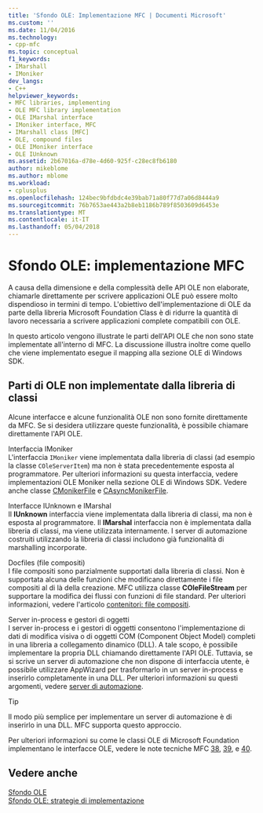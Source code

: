 ```yaml
---
title: 'Sfondo OLE: Implementazione MFC | Documenti Microsoft'
ms.custom: ''
ms.date: 11/04/2016
ms.technology:
- cpp-mfc
ms.topic: conceptual
f1_keywords:
- IMarshall
- IMoniker
dev_langs:
- C++
helpviewer_keywords:
- MFC libraries, implementing
- OLE MFC library implementation
- OLE IMarshal interface
- IMoniker interface, MFC
- IMarshall class [MFC]
- OLE, compound files
- OLE IMoniker interface
- OLE IUnknown
ms.assetid: 2b67016a-d78e-4d60-925f-c28ec8fb6180
author: mikeblome
ms.author: mblome
ms.workload:
- cplusplus
ms.openlocfilehash: 124bec9bfdbdc4e39bab71a80f77d7a06d8444a9
ms.sourcegitcommit: 76b7653ae443a2b8eb1186b789f8503609d6453e
ms.translationtype: MT
ms.contentlocale: it-IT
ms.lasthandoff: 05/04/2018
---
```

# <a name="ole-background-mfc-implementation"></a>Sfondo OLE: implementazione MFC
A causa della dimensione e della complessità delle API OLE non elaborate, chiamarle direttamente per scrivere applicazioni OLE può essere molto dispendioso in termini di tempo. L'obiettivo dell'implementazione di OLE da parte della libreria Microsoft Foundation Class è di ridurre la quantità di lavoro necessaria a scrivere applicazioni complete compatibili con OLE.  
  
 In questo articolo vengono illustrate le parti dell'API OLE che non sono state implementate all'interno di MFC. La discussione illustra inoltre come quello che viene implementato esegue il mapping alla sezione OLE di Windows SDK.  
  
##  <a name="_core_portions_of_ole_not_implemented_by_the_class_library"></a> Parti di OLE non implementate dalla libreria di classi  
 Alcune interfacce e alcune funzionalità OLE non sono fornite direttamente da MFC. Se si desidera utilizzare queste funzionalità, è possibile chiamare direttamente l'API OLE.  
  
 Interfaccia IMoniker  
 L'interfaccia `IMoniker` viene implementata dalla libreria di classi (ad esempio la classe `COleServerItem`) ma non è stata precedentemente esposta al programmatore. Per ulteriori informazioni su questa interfaccia, vedere implementazioni OLE Moniker nella sezione OLE di Windows SDK. Vedere anche classe [CMonikerFile](../mfc/reference/cmonikerfile-class.md) e [CAsyncMonikerFile](../mfc/reference/casyncmonikerfile-class.md).  
  
 Interfacce IUnknown e IMarshal  
 Il **IUnknown** interfaccia viene implementata dalla libreria di classi, ma non è esposta al programmatore. Il **IMarshal** interfaccia non è implementata dalla libreria di classi, ma viene utilizzata internamente. I server di automazione costruiti utilizzando la libreria di classi includono già funzionalità di marshalling incorporate.  
  
 Docfiles (file compositi)  
 I file compositi sono parzialmente supportati dalla libreria di classi. Non è supportata alcuna delle funzioni che modificano direttamente i file compositi al di là della creazione. MFC utilizza classe **COleFileStream** per supportare la modifica dei flussi con funzioni di file standard. Per ulteriori informazioni, vedere l'articolo [contenitori: file compositi](../mfc/containers-compound-files.md).  
  
 Server in-process e gestori di oggetti  
 I server in-process e i gestori di oggetti consentono l'implementazione di dati di modifica visiva o di oggetti COM (Component Object Model) completi in una libreria a collegamento dinamico (DLL). A tale scopo, è possibile implementare la propria DLL chiamando direttamente l'API OLE. Tuttavia, se si scrive un server di automazione che non dispone di interfaccia utente, è possibile utilizzare AppWizard per trasformarlo in un server in-process e inserirlo completamente in una DLL. Per ulteriori informazioni su questi argomenti, vedere [server di automazione](../mfc/automation-servers.md).  
  
> [!TIP]
>  Il modo più semplice per implementare un server di automazione è di inserirlo in una DLL. MFC supporta questo approccio.  
  
 Per ulteriori informazioni su come le classi OLE di Microsoft Foundation implementano le interfacce OLE, vedere le note tecniche MFC [38](../mfc/tn038-mfc-ole-iunknown-implementation.md), [39](../mfc/tn039-mfc-ole-automation-implementation.md), e [40](../mfc/tn040-mfc-ole-in-place-resizing-and-zooming.md).  
  
## <a name="see-also"></a>Vedere anche  
 [Sfondo OLE](../mfc/ole-background.md)   
 [Sfondo OLE: strategie di implementazione](../mfc/ole-background-implementation-strategies.md)

